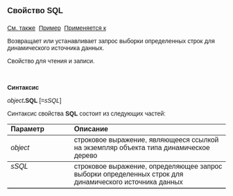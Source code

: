 <html>
<head>
<title>AsDataDesc\SQL</title>
</head>

<body>

<p><font size="4" face="Arial"><strong>Свойство SQL<br>
<br>
</strong></font><font face="Arial"><a href="../AsDataDesc.html">См. также</a>&nbsp;
<u>Пример</u>&nbsp; <a href="../AsDataDesc.html">Применяется к</a></font></p>

<p><font face="Arial">Возвращает или устанавливает запрос выборки определенных строк для динамического источника данных.</font></p>

<p><font face="Arial">Свойство для чтения и записи.</font></p>

<p class="label">&nbsp;</p>

<p class="label"><font face="Arial"><b>Синтаксис</b></font></p>

<p><font face="Arial"><em>object</em><strong>.SQL </strong>[=<em>sSQL</em>]&nbsp;</font></p>

<p><font face="Arial">Синтаксис свойства <b>SQL</b>
состоит из следующих частей:</font></p>

<table border="1" cellPadding="5" cols="2" frame="below" rules="rows">
<TBODY>
  <tr vAlign="top">
    <td class="label" width="29%"><font face="Arial"><b>Параметр</b></font></td>
    <td class="label" width="71%"><font face="Arial"><strong>Описание</strong></font></td>
  </tr>
  <tr>
    <td width="29%"><font face="Arial"><em>object</em></font></td>
    <td width="71%"><font face="Arial">строковое выражение, являющееся 
	ссылкой на экземпляр объекта типа динамическое дерево</font></td>
  </tr>
  <tr vAlign="top">
    <td width="29%"><font face="Arial"><em>sSQL</em></font></td>
    <td width="71%"><font face="Arial">строковое выражение, 
	определяющее запрос выборки определенных строк для динамического источника данных</font></td>
  </tr>
</TBODY>
</table>
</body>
</html>
